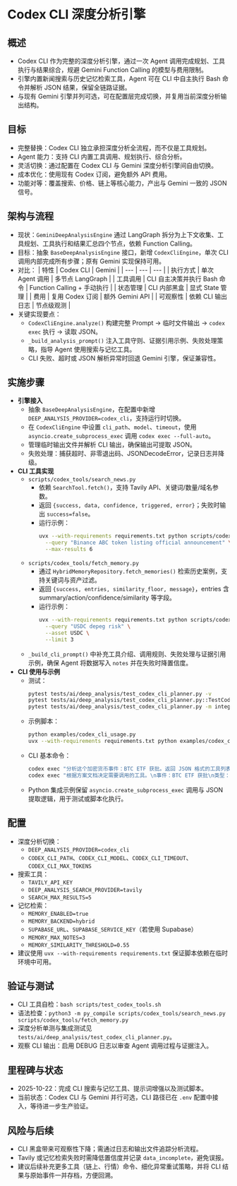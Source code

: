 # Codex CLI 深度分析引擎

## 概述
- Codex CLI 作为完整的深度分析引擎，通过一次 Agent 调用完成规划、工具执行与结果综合，规避 Gemini Function Calling 的模型与费用限制。
- 引擎内置新闻搜索与历史记忆检索工具，Agent 可在 CLI 中自主执行 Bash 命令并解析 JSON 结果，保留全链路证据。
- 与现有 Gemini 引擎并列可选，可在配置层完成切换，并复用当前深度分析输出结构。

## 目标
- 完整替换：Codex CLI 独立承担深度分析全流程，而不仅是工具规划。
- Agent 能力：支持 CLI 内置工具调用、规划执行、综合分析。
- 灵活切换：通过配置在 Codex CLI 与 Gemini 深度分析引擎间自由切换。
- 成本优化：使用现有 Codex 订阅，避免额外 API 费用。
- 功能对等：覆盖搜索、价格、链上等核心能力，产出与 Gemini 一致的 JSON 信号。

## 架构与流程
- 现状：`GeminiDeepAnalysisEngine` 通过 LangGraph 拆分为上下文收集、工具规划、工具执行和结果汇总四个节点，依赖 Function Calling。
- 目标：抽象 `BaseDeepAnalysisEngine` 接口，新增 `CodexCliEngine`，单次 CLI 调用内部完成所有步骤；原有 Gemini 实现保持可用。
- 对比：
  | 特性 | Codex CLI | Gemini |
  | --- | --- | --- |
  | 执行方式 | 单次 Agent 调用 | 多节点 LangGraph |
  | 工具调用 | CLI 自主决策并执行 Bash 命令 | Function Calling + 手动执行 |
  | 状态管理 | CLI 内部黑盒 | 显式 State 管理 |
  | 费用 | 复用 Codex 订阅 | 额外 Gemini API |
  | 可观察性 | 依赖 CLI 输出日志 | 节点级观测 |
- 关键实现要点：
  - `CodexCliEngine.analyze()` 构建完整 Prompt → 临时文件输出 → `codex exec` 执行 → 读取 JSON。
  - `_build_analysis_prompt()` 注入工具守则、证据引用示例、失败处理策略，指导 Agent 使用搜索与记忆工具。
  - CLI 失败、超时或 JSON 解析异常时回退 Gemini 引擎，保证兼容性。

## 实施步骤
- **引擎接入**
  - 抽象 `BaseDeepAnalysisEngine`，在配置中新增 `DEEP_ANALYSIS_PROVIDER=codex_cli`，支持运行时切换。
  - 在 `CodexCliEngine` 中设置 `cli_path`、`model`、`timeout`，使用 `asyncio.create_subprocess_exec` 调用 `codex exec --full-auto`。
  - 管理临时输出文件并解析 CLI 输出，确保输出可提取 JSON。
  - 失败处理：捕获超时、非零退出码、JSONDecodeError，记录日志并降级。
- **CLI 工具实现**
  - `scripts/codex_tools/search_news.py`
    - 依赖 `SearchTool.fetch()`，支持 Tavily API、关键词/数量/域名参数。
    - 返回 `{success, data, confidence, triggered, error}`；失败时输出 `success=false`。
    - 运行示例：
      ```bash
      uvx --with-requirements requirements.txt python scripts/codex_tools/search_news.py \
        --query "Binance ABC token listing official announcement" \
        --max-results 6
      ```
  - `scripts/codex_tools/fetch_memory.py`
    - 通过 `HybridMemoryRepository.fetch_memories()` 检索历史案例，支持关键词与资产过滤。
    - 返回 `{success, entries, similarity_floor, message}`，entries 含 summary/action/confidence/similarity 等字段。
    - 运行示例：
      ```bash
      uvx --with-requirements requirements.txt python scripts/codex_tools/fetch_memory.py \
        --query "USDC depeg risk" \
        --asset USDC \
        --limit 3
      ```
  - `_build_cli_prompt()` 中补充工具介绍、调用规则、失败处理与证据引用示例，确保 Agent 将数据写入 `notes` 并在失败时降置信度。
- **CLI 使用与示例**
  - 测试：
    ```bash
    pytest tests/ai/deep_analysis/test_codex_cli_planner.py -v
    pytest tests/ai/deep_analysis/test_codex_cli_planner.py::TestCodexCliInvocation::test_codex_exec_basic -v
    pytest tests/ai/deep_analysis/test_codex_cli_planner.py -m integration -v
    ```
  - 示例脚本：
    ```bash
    python examples/codex_cli_usage.py
    uvx --with-requirements requirements.txt python examples/codex_cli_usage.py
    ```
  - CLI 基本命令：
    ```bash
    codex exec "分析这个加密货币事件：BTC ETF 获批。返回 JSON 格式的工具列表。"
    codex exec "根据方案文档决定需要调用的工具。\n事件：BTC ETF 获批\n类型：listing\n资产：BTC\n\n@docs/codex_cli_deep_analysis.md"
    ```
  - Python 集成示例保留 `asyncio.create_subprocess_exec` 调用与 JSON 提取逻辑，用于测试或脚本化执行。

## 配置
- 深度分析切换：
  - `DEEP_ANALYSIS_PROVIDER=codex_cli`
  - `CODEX_CLI_PATH`、`CODEX_CLI_MODEL`、`CODEX_CLI_TIMEOUT`、`CODEX_CLI_MAX_TOKENS`
- 搜索工具：
  - `TAVILY_API_KEY`
  - `DEEP_ANALYSIS_SEARCH_PROVIDER=tavily`
  - `SEARCH_MAX_RESULTS=5`
- 记忆检索：
  - `MEMORY_ENABLED=true`
  - `MEMORY_BACKEND=hybrid`
  - `SUPABASE_URL`、`SUPABASE_SERVICE_KEY`（若使用 Supabase）
  - `MEMORY_MAX_NOTES=3`
  - `MEMORY_SIMILARITY_THRESHOLD=0.55`
- 建议使用 `uvx --with-requirements requirements.txt` 保证脚本依赖在临时环境中可用。

## 验证与测试
- CLI 工具自检：`bash scripts/test_codex_tools.sh`
- 语法检查：`python3 -m py_compile scripts/codex_tools/search_news.py scripts/codex_tools/fetch_memory.py`
- 深度分析单测与集成测试见 `tests/ai/deep_analysis/test_codex_cli_planner.py`。
- 观察 CLI 输出：启用 DEBUG 日志以审查 Agent 调用过程与证据注入。

## 里程碑与状态
- 2025-10-22：完成 CLI 搜索与记忆工具、提示词增强以及测试脚本。
- 当前状态：Codex CLI 与 Gemini 并行可选，CLI 路径已在 `.env` 配置中接入，等待进一步生产验证。

## 风险与后续
- CLI 黑盒带来可观察性下降；需通过日志和输出文件追踪分析流程。
- Tavily 或记忆检索失败时需降低置信度并记录 `data_incomplete`，避免误报。
- 建议后续补充更多工具（链上、行情）命令、细化异常重试策略，并将 CLI 结果与原始事件一并存档，方便回溯。
